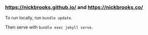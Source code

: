 ### https://nickbrooks.github.io/ and https://nickbrooks.co/

To run locally, run `bundle update`.

Then serve with `bundle exec jekyll serve`.
